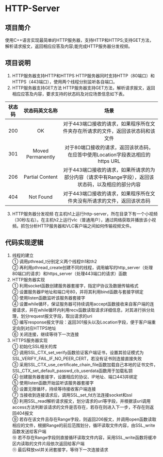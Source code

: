 # HTTP-Server

## 项目简介

使用C++语言实现最简单的HTTP服务器，支持HTTP和HTTPS;支持GET方法，解析请求报文，返回相应应答及内容;能完成HTTP服务器分发视频。

## 项目说明

1. HTTP服务器支持HTTP和HTTPS
HTTP服务器同时支持HTTP（80端口）和HTTPS（443端口），使用两个线程分别监听各自端口。
2. HTTP服务器支持GET方法
HTTP服务器支持GET方法，解析请求报文，返回相应应答及内容，要求支持的状态码及对应场景信息如下表。   

|状态码|	状态码英文名称	|场景|
| :------: |:------: |:------: |
|200 	|OK 	|对于443端口接收的请求，如果程序所在文件夹存在所请求的文件，返回该状态码和该文件|
|301 	 |Moved Permanently |	对于80端口接收的请求，返回该状态码，在应答中使用Location字段表达相应的https URL|
|206 	 |Partial Content |	对于443端口接收的请求，如果所请求的为部分内容（请求中有Range字段），返回该状态码，以及相应的部分内容|
|404 	|Not Found 	|对于443端口接收的请求，如果程序所在文件夹没有所请求的文件，返回该状态码

3. HTTP服务器分发视频
在主机h1上运行http-server，所在目录下有一个小视频（30秒左右）。在主机h2上运行vlc（普通用户），通过网络获取并播放该小视频。抓包分析HTTP服务器和VLC客户端之间如何传输视频文件。

## 代码实现逻辑

1. 线程的建立  
①	调用pthread_t分别定义两个线程th1和th2  
②	再利用pthread_create创建不同的线程，调用编写的http_server（处理80端口的请求）和https_server（处理443端口的请求）函数  
2. HTTP服务器实现  
①	利用socket函数创建服务器套接字，指定IP协议及数据传输格式  
②	设置服务器IP地址和端口号80，并将其利用bind函数与套接字绑定  
③	使用listen函数监听该服务器套接字  
④	设置while循环，保证服务器可持续调用accept函数接收来自客户端的连接请求，并在while循环内利用recv函数读取请求详细信息，对其进行拆分处理，划分request报文字段，取出请求的uri  
⑤	编写response报文字段：返回301报头以及Location字段，便于客户端重定向到对应HTTPS地址  
⑥	关闭连接，继续等待下一次连接  
3. HTTPS服务器实现  
①	初始化SSL相关的库  
②	调用SSL_CTX_set_verify函数验证客户端证书，设置其验证模式为SSL_VERIFY_FAIL_IF_NO_PEER_CERT，若没有证书则连接直接失败  
③	采用SSL_CTX_use_certificate_chain_file函数加载自己本地的证书文件，SSL_CTX_set_default_passwd_cb_userdata函数用于加载私钥  
④	创建服务器套接字，设置相应的协议、IP地址、端口443并绑定  
⑤	使用listen函数开始监听该服务器套接字  
⑥	设置无限循环，持续等待接收客户端连接  
⑦	当接收到连接请求后，调用SSL_set_fd方法连接socket和ssl  
⑧	利用SSL_read解析请求报文，划分请求的uri等字段，并根据该uri调用access方法判断该请求的文件是否存在，若存在则进入下一步，不存在则返回404报文  
⑨	若存在该文件且存在Range字段，则返回206报文，并调用open函数读取相应的文件，根据Range的前后范围划分，循环读取文件内容，由SSL_write函数发送给客户端  
⑩	若不存在Range字段则直接循环读取文件内容，采用SSL_write函数将缓冲区内读取的文件片段依次返回给客户端  
⑪	最后释放ssl并关闭套接字，等待下一次连接请求

